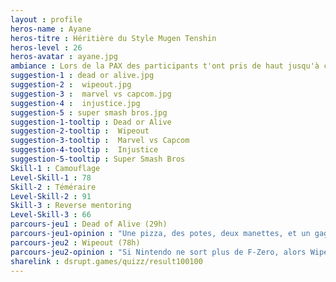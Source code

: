 ```yaml
---
layout : profile
heros-name : Ayane
heros-titre : Héritière du Style Mugen Tenshin
heros-level : 26
heros-avatar : ayane.jpg
ambiance : Lors de la PAX des participants t'ont pris de haut jusqu'à ce qu'ils te voient avec un stick de combat et leur faire mordre la poussière était grisant. Depuis ils sont comme des grands frères pour toi.
suggestion-1 : dead or alive.jpg
suggestion-2 :  wipeout.jpg
suggestion-3 :  marvel vs capcom.jpg
suggestion-4 :  injustice.jpg
suggestion-5 : super smash bros.jpg
suggestion-1-tooltip : Dead or Alive
suggestion-2-tooltip :  Wipeout
suggestion-3-tooltip :  Marvel vs Capcom
suggestion-4-tooltip :  Injustice
suggestion-5-tooltip : Super Smash Bros
Skill-1 : Camouflage
Level-Skill-1 : 78
Skill-2 : Téméraire
Level-Skill-2 : 91
Skill-3 : Reverse mentoring
Level-Skill-3 : 66
parcours-jeu1 : Dead of Alive (29h)
parcours-jeu1-opinion : "Une pizza, des potes, deux manettes, et un gage pour celui qui a perdu : voilà la recette d'une soirée réussie sur Dead or Alive. Moins prestigieux que Street Fighter, le jeu a quand même un univers bien à lui que je préfère au final."
parcours-jeu2 : Wipeout (78h)
parcours-jeu2-opinion : "Si Nintendo ne sort plus de F-Zero, alors Wipeout est le meilleur palliatif. Un jeu exigeant, avec de très belles sensations de vitesse…ça manque juste un peu de caractère. J'ai la compilation Omega qui est un excellent rapport qualité prix !"
sharelink : dsrupt.games/quizz/result100100
---
```

